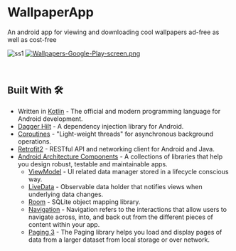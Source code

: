 # WallpaperApp
An android app for viewing and downloading cool wallpapers ad-free as well as cost-free

![ss1](https://i.postimg.cc/Fz7TJhPp/readmeimg.png) 
[![Wallpapers-Google-Play-screen.png](https://i.postimg.cc/25rFJJc0/Wallpapers-Google-Play-screen.png)](https://postimg.cc/YvDWLXwF)

</br>

## Built With 🛠
* Written in [Kotlin](https://kotlinlang.org/) - The official and modern programming language for Android development.
* [Dagger Hilt](https://dagger.dev/hilt/) - A dependency injection library for Android.
* [Coroutines](https://developer.android.com/kotlin/coroutines) -  "Light-weight threads" for asynchronous background operations.
* [Retrofit2](https://square.github.io/retrofit/) - RESTful API and networking client for Android and Java.
* [Android Architecture Components](https://developer.android.com/topic/libraries/architecture) - A collections of libraries that help you design robust, testable and maintainable apps.
     * [ViewModel](https://developer.android.com/reference/androidx/lifecycle/ViewModel) - UI related data manager stored in a lifecycle conscious way.
     * [LiveData](https://developer.android.com/topic/libraries/architecture/livedata) -  Observable data holder that notifies views when underlying data changes.
     * [Room](https://developer.android.com/training/data-storage/room) - SQLite object mapping library.
     * [Navigation](https://developer.android.com/guide/navigation) - Navigation refers to the interactions that allow users to navigate across, into, and back out from the different pieces of content within your app.
     * [Paging 3](https://developer.android.com/topic/libraries/architecture/paging/v3-overview) - The Paging library helps you load and display pages of data from a larger dataset from local storage or over network.
</br>
